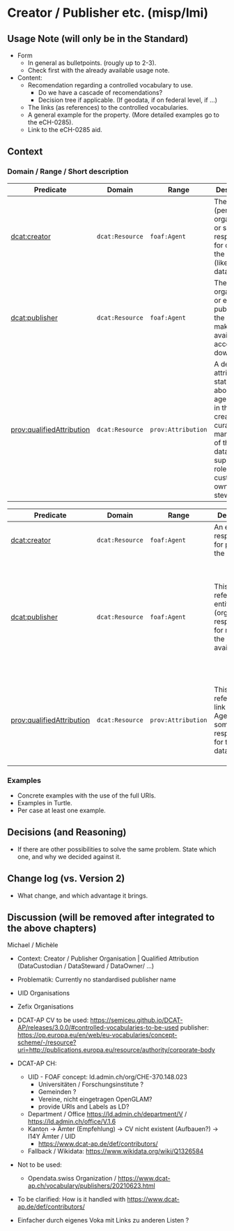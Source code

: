 # Creator / Publisher etc. (misp/lmi)

## Usage Note (will only be in the Standard)
* Form
  * In general as bulletpoints. (rougly up to 2-3).
  * Check first with the already available usage note.
* Content:
  * Recomendation regarding a controlled vocabulary to use.
    * Do we have a cascade of recomendations?
    * Decision tree if applicable. (If geodata, if on federal level, if ...)
  * The links (as references) to the controlled vocabularies.
  * A general example for the property. (More detailed examples go to the eCH-0285).
  * Link to the eCH-0285 aid.

## Context

### Domain / Range / Short description
| **Predicate**                                                                 | **Domain**         | **Range**           | **Description**                                              |
|------------------------------------------------------------------------------|-------------------|---------------------|-------------------------------------------------------------|
| [dcat:creator](https://www.w3.org/TR/vocab-dcat-3/#Property:resource_creator) | `dcat:Resource`    | `foaf:Agent`        | The entity (person, organization, or service) responsible for creating the resource (like a dataset). |
| [dcat:publisher](https://www.w3.org/TR/vocab-dcat-3/#Property:resource_publisher) | `dcat:Resource`    | `foaf:Agent`        | The organization or entity that publishes the dataset, making it available for access or download. |
| [prov:qualifiedAttribution](https://www.w3.org/TR/vocab-dcat-3/#Property:resource_qualifiedAttribution) | `dcat:Resource`    | `prov:Attribution`  | A detailed attribution statement about an agent's role in the creation, curation, or management of the dataset, supporting roles like custodian, owner, steward, etc. |

| **Predicate**                                                                 | **Domain**         | **Range**           | **Description**                                              | **Usage note**                                             |
|------------------------------------------------------------------------------|-------------------|---------------------|-------------------------------------------------------------|------------------------------------------------------------|
| [dcat:creator](https://www.w3.org/TR/vocab-dcat-3/#Property:resource_creator) | `dcat:Resource`   | `foaf:Agent`        | An entity responsible for producing the dataset. | Resources of type foaf:Agent are recommended as values for this property. See also 	DCAT 3 - 6.12 Class: Organization/Person | 
| [dcat:publisher](https://www.w3.org/TR/vocab-dcat-3/#Property:resource_publisher) | `dcat:Resource`   | `foaf:Agent`        | This property refers to an entity (organisation) responsible for making the Dataset available. | The organisation MUST be the one that has published the dataset (in the legal sense, not the technical sense), i.e. that has decided to grant rights of use to third parties. CV to be used: LINDAS Vocabulary for departments  <a href="https://ld.admin.ch/department/V">https://ld.admin.ch/department/V</a> (I-V) and for offices <a href="https://ld.admin.ch/office/V.1.6</a>./li> Fallback: We recommend using the correspondend entry in Wikidata as CV: for example Entry of the <a href="https://www.wikidata.org/wiki/Q1326584">Federal Electricity Commission</a>. |
| [prov:qualifiedAttribution](https://www.w3.org/TR/vocab-dcat-3/#Property:resource_qualifiedAttribution) | `dcat:Resource`   | `prov:Attribution`  | This property refers to a link to an Agent having some form of responsibility for the dataset | Used to link to an Agent where the nature of the relationship is known but does not match one of the standard [ DCTERMS ] properties ( dcterms:creator , dcterms:publisher ). Use dcat:hadRole on the prov:Attribution to capture the responsibility of the Agent with respect to the Resource. See DCAT 3 - 15.1 Relationships between datasets and agents for usage examples.




### Examples
* Concrete examples with the use of the full URIs.
* Examples in Turtle.
* Per case at least one example.

## Decisions (and Reasoning)
* If there are other possibilities to solve the same problem. State which one, and why we decided against it.

## Change log (vs. Version 2)
* What change, and which advantage it brings.



## Discussion (will be removed after integrated to the above chapters)

  Michael / Michèle
  
  * Context:  Creator / Publisher Organisation | Qualified Attribution (DataCustodian / DataSteward / DataOwner/ ...)

  * Problematik: Currently no standardised publisher name

  * UID Organisations
  * Zefix Organisations
  
  * DCAT-AP CV to be used: 
    https://semiceu.github.io/DCAT-AP/releases/3.0.0/#controlled-vocabularies-to-be-used 
    publisher: https://op.europa.eu/en/web/eu-vocabularies/concept-scheme/-/resource?uri=http://publications.europa.eu/resource/authority/corporate-body

  * DCAT-AP CH:
    * UID - FOAF concept: ld.admin.ch/org/CHE-370.148.023
      * Universitäten / Forschungsinstitute ?
      * Gemeinden ?
      * Vereine, nicht eingetragen OpenGLAM?
      * provide URIs and Labels as LD?
    * Department / Office https://ld.admin.ch/department/V / https://ld.admin.ch/office/V.1.6
    * Kanton -> Ämter (Empfehlung) -> CV nicht existent (Aufbauen?) -> I14Y Ämter / UID
      * https://www.dcat-ap.de/def/contributors/ 
    * Fallback / Wikidata: https://www.wikidata.org/wiki/Q1326584
      
* Not to be used:
    * Opendata.swiss Organization / https://www.dcat-ap.ch/vocabulary/publishers/20210623.html

* To be clarified: How is it handled with https://www.dcat-ap.de/def/contributors/

* Einfacher durch eigenes Voka mit Links zu anderen Listen ?
